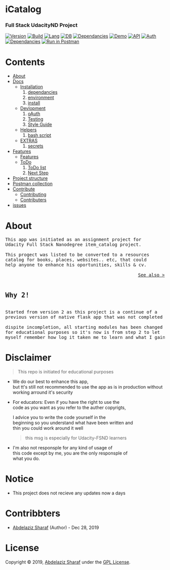 # iCatalog

### Full Stack UdacityND Project

[![Version](https://img.shields.io/badge/Version-2.0.0-darkgreen.svg)](https://github.com/AbdelazizSharaf001/iCatalog)
[![Build](https://img.shields.io/badge/Build-down-black.svg)](https://github.com/AbdelazizSharaf001/iCatalog)
[![Lang](https://img.shields.io/badge/Lang-Python-darkblue.svg)](https://github.com/AbdelazizSharaf001/iCatalog)
[![DB](https://img.shields.io/badge/DB-sqlite-blue.svg)](https://github.com/AbdelazizSharaf001/iCatalog)
[![Dependancies](https://img.shields.io/badge/Dependancies-passing-yellow.svg)](/docs#dependancies)
[![Demo](https://img.shields.io/badge/Demo-down-red.svg)](#)
[![API](https://img.shields.io/badge/API-down-red.svg)](#)
[![Auth](https://img.shields.io/badge/Auth-No-red.svg)](#)
[![Dependancies](https://img.shields.io/badge/License-GPL%203.0-black.svg)](https://github.com/AbdelazizSharaf001/iCatalog/blob/master/LICENSE)
[![Run in Postman](https://run.pstmn.io/button.svg)](https://app.getpostman.com/run-collection/b5ac5d891a3964aa896a)

<!--- [![Deploy](https://www.herokucdn.com/deploy/button.svg)](https://heroku.com/deploy) --->

# Contents

- [About](#about)
- [Docs](https://github.com/AbdelazizSharaf001/iCatalog/tree/master/docs)
  * [Installation](https://github.com/AbdelazizSharaf001/iCatalog/tree/master/docs/ins.md)
    1. [dependancies](https://github.com/AbdelazizSharaf001/iCatalog/tree/master/docs/ins.md#dependancies)
    2. [environment](https://github.com/AbdelazizSharaf001/iCatalog/tree/master/docs/ins.md#environment)
    3. [install](https://github.com/AbdelazizSharaf001/iCatalog/tree/master/docs/ins.md#install)
  * [Devlopment](https://github.com/AbdelazizSharaf001/iCatalog/tree/master/docs/Dev.md)
    1. [oAuth](https://github.com/AbdelazizSharaf001/iCatalog/tree/master/docs/Dev.md#oauth)
    2. [Testing](https://github.com/AbdelazizSharaf001/iCatalog/tree/master/docs/Dev.md#testing)
    3. [Style Guide](https://github.com/AbdelazizSharaf001/iCatalog/tree/master/docs/Dev.md#style-guide)
  * [Helpers](https://github.com/AbdelazizSharaf001/iCatalog/tree/master/docs/helpers.md)
    1. [bash script](https://github.com/AbdelazizSharaf001/iCatalog/tree/master/docs/helpers.md#bash)
  * [EXTRAS](https://github.com/AbdelazizSharaf001/iCatalog/tree/master/docs/EXTRAS.md)
    1. [secrets](https://github.com/AbdelazizSharaf001/iCatalog/tree/master/docs/EXTRAS.md#secrets)
- [Features](https://github.com/AbdelazizSharaf001/iCatalog/tree/master/docs/features.md)
  * [Features](https://github.com/AbdelazizSharaf001/iCatalog/tree/master/docs/features.md)
  * [ToDo](https://github.com/AbdelazizSharaf001/iCatalog/tree/master/docs/to_do.md)
    1. [ToDo list](https://github.com/AbdelazizSharaf001/iCatalog/tree/master/docs/to_do.md#todo)
    2. [Next Step](https://github.com/AbdelazizSharaf001/iCatalog/tree/master/docs/to_do.md#next-step)
- [Project structure](https://github.com/AbdelazizSharaf001/iCatalog/tree/master/docs/structure.md)
- [Postman collection](https://documenter.getpostman.com/view/9649012/SWLb8UxS)
- [Contribute](https://github.com/AbdelazizSharaf001/iCatalog/tree/master/docs/contribute.md)
  * [Contributing](https://github.com/AbdelazizSharaf001/iCatalog/tree/master/CONTRIBUTING.md)
  * [Contributers](https://github.com/AbdelazizSharaf001/iCatalog/tree/master/docs/contributers.md)
- [issues](https://github.com/AbdelazizSharaf001/iCatalog/tree/master/docs/issues.md)


# About

<pre>
This app was initiated as an assignment project for
Udacity Full Stack Nanodegree item_catalog project.

This progect was listed to be converted to a resources
catalog for books, places, websites.. etc, that could
help anyone to enhance his oportunities, skills & cv.

<a  style="float: right;"
    href="https://icatalog.herokuapp.com/about"
    target="_blank">See also ></a>
</pre>

<pre>
<h2>Why 2!</h2>
Started from version 2 as this project is a continue of a
previous version of native flask app that was not completed

dispite incompletion, all starting modules has been changed
for educational purposes so it's now is from step 2 to let
myself remember how log it taken me to learn and what I gained
</pre>

# Disclaimer

> This repo is initiated for educational purposes

- We do our best to enhance this app,
  <br>but tt's still not recommended to use the app as is
  in production without working arround it's security

- For educators: Even if you have the right to use the
  <br>code as you want as you refer to the auther copyrigts,
  
  I advice you to write the code yourself in the
  <br>beginning so you understand what have been written and
  <br>thin you could work around it well
  > this msg is especially for Udacity-FSND learners
  
- I'm also not responsple for any kind of usage of
  <br>this code except by me, you are the only responsple of
  <br>what you do.

# Notice
- This project does not recieve any updates now a days

# Contribbters
- [Abdelaziz Sharaf][1] (Author) - Dec 28, 2019


# License

Copyright © 2019,
[Abdelaziz Sharaf](https://github.com/AbdelazizSharaf001)
under the [GPL License](LICENSE).

  [1]: https://github.com/AbdelazizSharaf001
